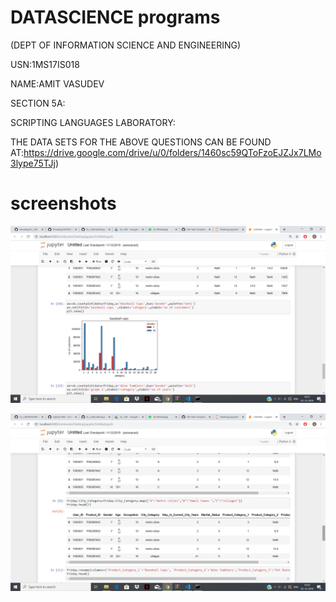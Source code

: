 # DATASCIENCE programs
(DEPT OF INFORMATION SCIENCE AND ENGINEERING)
 
 
 USN:1MS17IS018
 
 NAME:AMIT VASUDEV
 
 SECTION 5A:
 
SCRIPTING LANGUAGES LABORATORY:

THE DATA SETS FOR THE ABOVE QUESTIONS CAN BE FOUND AT:https://drive.google.com/drive/u/0/folders/1460sc59QToFzoEJZJx7LMo3lype75TJj)

# screenshots

![alt tag](https://github.com/timaddg/DATASCIENCE/blob/master/Screenshot%20(4).png)

![alt tag](https://github.com/timaddg/DATASCIENCE/blob/master/Screenshot%20(5).png)
